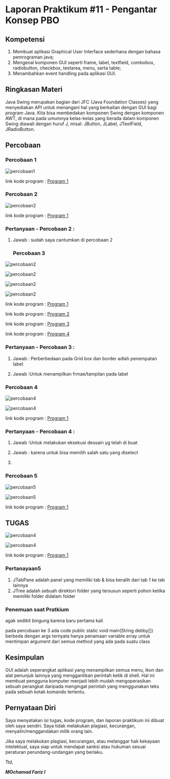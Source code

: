 # Laporan Praktikum #11 - Pengantar Konsep PBO

## Kompetensi

1. Membuat aplikasi Graphical User Interface sederhana dengan bahasa pemrograman java;
2.  Mengenal komponen GUI seperti frame, label, textfield, combobox, radiobutton, checkbox, textarea, menu, serta table;
3.   Menambahkan event handling pada aplikasi GUI.
## Ringkasan Materi
   Java Swing merupakan bagian dari JFC (Java Foundation Classes) yang menyediakan API untuk menangani hal yang berkaitan dengan GUI bagi program Java.  Kita bisa membedakan komponen Swing dengan komponen AWT, di mana pada umumnya kelas-kelas yang berada dalam komponen Swing diawali dengan huruf J, misal: JButton, JLabel, JTextField, JRadioButton. 
 
## Percobaan

### Percobaan 1
![percobaan1](img/P1_HelloGUI.PNG)


link kode program : [Program 1](../../Src/11_GUI/P1_HelloGUI.java)


### Percobaan 2
![percobaan2](img/P2_MyInputForm.PNG)

link kode program : [Program 1](../../Src/11_GUI/P2_MyInputForm.java)
### Pertanyaan - Percobaan 2 : 
1.
   Jawab : sudah saya cantumkan di percobaan 2
   ### Percobaan 3
![percobaan2](img/P3_Border.PNG)

![percobaan2](img/P3_Box.PNG)

![percobaan2](img/P3_Grid.PNG)

![percobaan2](img/P3_LayoutGUI.PNG)

link kode program : [Program 1](../../Src/11_GUI/P3_Border.java)

link kode program : [Program 2](../../Src/11_GUI/P3_Box.java.java)

link kode program : [Program 3](../../Src/11_GUI/P3_Grid.java)

link kode program : [Program 4](../../Src/11_GUI/P3_LayoutGUI.java)

### Pertanyaan - Percobaan 3 : 
1. 
   Jawab : Perberbedaan pada Grid box dan border adlah penempatan label    

2. 
   Jawab :Untuk menampilkan frmae/tampilan pada label

### Percobaan 4
![percobaan4](img/P4_Swing1.PNG)

![percobaan4](img/P4_Swing2.PNG)


link kode program : [Program 1](../../Src/11_GUI/P4_Swing.java)



### Pertanyaan - Percobaan 4 : 
1. 
   Jawab :Untuk melakukan eksekusi dessain yg telah di buat

2. 
   Jawab : karena untuk bisa memilih salah satu yang diselect
3. 
   
### Percobaan 5
![percobaan5](img/P5_Swing.PNG)

![percobaan5](img/P5_main.PNG)


link kode program : [Program 1](../../Src/11_GUI/P5_Swing.java)

## TUGAS
![percobaan4](img/Tugas1.PNG)

![percobaan4](img/Tugasmain.PNG)


link kode program : [Program 1](../../Src/11_GUI/Tugas1.java)
### Pertanayaan5
1. JTabPane adalah panel yang memiliki tab & bisa beralih dari tab 1 ke tab lainnya 
2. JTree adalah sebuah direktori folder yang tersusun seperti pohon ketika memiliki folder didalam folder 

### Penemuan saat Pratkium
agak sedikit bingung karena baru pertama kali

pada percobaan ke 3 ada code public static void main(String debby[]) berbeda dengan args ternyata hanya penamaan variable array untuk mentimpan argument dari semua method yang ada pada suatu class

## Kesimpulan
GUI adalah seperangkat aplikasi yang menampilkan semua menu, ikon dan alat penunjuk lainnya yang menggantikan perintah ketik di shell. Hal ini membuat pengguna komputer menjadi lebih mudah mengoperasikan sebuah perangkat daripada mengingat perintah yang menggunakan teks pada sebuah kotak komando tertentu.
## Pernyataan Diri

Saya menyatakan isi tugas, kode program, dan laporan praktikum ini dibuat oleh saya sendiri. Saya tidak melakukan plagiasi, kecurangan, menyalin/menggandakan milik orang lain.

Jika saya melakukan plagiasi, kecurangan, atau melanggar hak kekayaan intelektual, saya siap untuk mendapat sanksi atau hukuman sesuai peraturan perundang-undangan yang berlaku.

Ttd,

***MOchamad Fariz I***